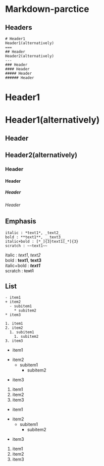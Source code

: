 # Markdown-parctice


Headers
---
```
# Header1
Header1(alternatively)
===
## Header
Header2(alternatively)
---
### Header
#### Header
##### Header
###### Header
```
# Header1
Header1(alternatively)
===
## Header
Header2(alternatively)
---
### Header
#### Header
##### Header
###### Header

Emphasis
---
```
italic : *text1*, _text2_
bold : **text1**, __text3__
italic+bold : [*_]{3}text1[_*]{3}
scratch : ~~text1~~
```

italic : *text1*, _text2_  
bold : **text1**, __text3__  
italic+bold : *__text1__*  
scratch : ~~text1~~  

List
---
```
- item1
+ item2
  - subitem1
    * subitem2
* item3

1. item1
2. item2
  1. subitem1
    1. subitem2
3. item3
```

- item1
+ item2
  - subitem1
    * subitem2
* item3

1. item1
1. item2
1. item3

- item1
+ item2
  - subitem1
    * subitem2
* item3

1. item1
1. item2
1. item3



